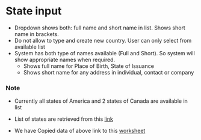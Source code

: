 # State input

- 
  Dropdown shows both: full name and short name in list.  Shows short name in brackets.
- Do not allow to type and create new country. User can only select from available list
- System has both type of names available (Full and Short). So system will show appropriate names when required.
  - Shows full name for Place of Birth, State of Issuance
  - Shows short name  for any address in individual, contact or company



### Note

- Currently all states of America and 2 states of Canada are available in list

- List of states are retrieved from this [link](https://pe.usps.com/text/pub28/28apb.htm)
- We have Copied data of above link to this [worksheet](https://docs.google.com/spreadsheets/d/1PYNWC6xSOsJT1WT5jxOUXHEFTkASSV4x-7H0FCkPF-g/edit#gid=0) 

